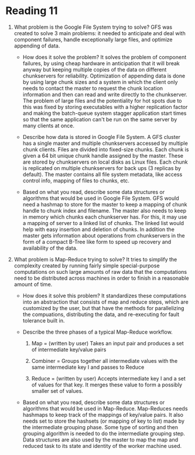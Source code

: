 Reading 11
==========

1. What problem is the Google File System trying to solve? GFS was created to solve 3 main problems: it needed to anticipate and deal with component failures, handle exceptionally large files, and optimize appending of data.

	* How does it solve the problem? It solves the problem of component failures, by using cheap hardware in anticipation that it will break anyway but keeping multiple copies of the data on different chunkservers for reliability. Optimization of appending data is done by using large chunk sizes and a system in which the client only needs to contact the master to request the chunk location information and then can read and write directly to the chunkserver. The problem of large files and the potentiality for hot spots due to this was fixed by storing executables with a higher replication factor and making the batch-queue system stagger application start times so that the same application can't be run on the same server by many clients at once.

	* Describe how data is stored in Google File System. A GFS cluster has a single master and multiple chunkservers accessed by multiple chunk clients. Files are divided into fixed-size chunks. Each chunk is given a 64 bit unique chunk handle assigned by the master. These are stored by chunkservers on local disks as Linux files. Each chunk is replicated on multiple chunkservers for back ups (3 replicas by default). The master contains all file system metadata, like access control info, mapping of files to chunks, etc.

	* Based on what you read, describe some data structures or algorithms that would be used in Google File System. GFS would need a hashmap to store for the master to keep a mapping of chunk handle to chunk index and filename. The master also needs to keep in memory which chunks each chunkserver has. For this, it may use a mapping of server to a linked list of chunks. The linked list would help with easy insertion and deletion of chunks. In addition the master gets information about operations from chunkservers in the form of a compact B-Tree like form to speed up recovery and availability of the data.

2. What problem is Map-Reduce trying to solve? It tries to simplify the complexity created by running fairly simple special-purpose computations on such large amounts of raw data that the computations need to be distributed across machines in order to finish in a reasonable amount of time.

	* How does it solve this problem? It standardizes these computations into an abstraction that consists of map and reduce steps, which are customized by the user, but that have the methods for parallelizing the compuations, distributing the data, and re-executing for fault tolerance built in.

	* Describe the three phases of a typical Map-Reduce workflow.

		1. Map = (written by user) Takes an input pair and produces a set of intermediate key/value pairs

		2. Combiner = Groups together all intermediate values with the same intermediate key I and passes to Reduce

		3. Reduce = (written by user) Accepts intermediate key I and a set of values for that key. It merges these value to form a possibly smaller set of values. 

	* Based on what you read, describe some data structures or algorithms that would be used in Map-Reduce. Map-Reduces needs hashmaps to keep track of the mappings of key/value pairs. It also needs set to store the hashsets (or mapping of key to list) made by the intermediate grouping phase. Some type of sorting and then grouping algorithm is needed to do the intermediate grouping step. Data structures are also used by the master to map the map and reduced task to its state and identity of the worker machine used.
